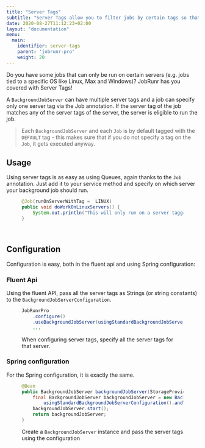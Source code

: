 ```yaml
---
title: "Server Tags"
subtitle: "Server Tags allow you to filter jobs by certain tags so that they are only run on specific servers."
date: 2020-08-27T11:12:23+02:00
layout: "documentation"
menu: 
  main: 
    identifier: server-tags
    parent: 'jobrunr-pro'
    weight: 20
---
```

Do you have some jobs that can only be run on certain servers (e.g. jobs tied to a specific OS like Linux, Max and Windows)? JobRunr has you covered with Server Tags!

A `BackgroundJobServer` can have multiple server tags and a job can specify only one server tag via the Job annotation. If the server tag of the job matches any of the server tags of the server, the server is eligible to run the job.

> Each `BackgroundJobServer` and each `Job` is by default tagged with the `DEFAULT` tag - this makes sure that if you do not specify a tag on the `Job`, it gets executed anyway.

## Usage
Using server tags is as easy as using Queues, again thanks to the `Job` annotation. Just add it to your service method and specify on which server your background job should run.
<figure>

```java
@Job(runOnServerWithTag =  LINUX)
public void doWorkOnLinuxServers() {
    System.out.println("This will only run on a server tagged with LINUX");
}
```
</figure>
<br>

## Configuration
Configuration is easy, both in the fluent api and using Spring configuration:

### Fluent Api
Using the fluent API, pass all the server tags as Strings (or string constants) to the `BackgroundJobServerConfiguration`.

<figure>

```java
JobRunrPro
    .configure()
    .useBackgroundJobServer(usingStandardBackgroundJobServerConfiguration().andTags(LINUX, MACOS))
    ...
```
<figcaption>When configuring server tags, specify all the server tags for that server.</figcaption>
</figure>

### Spring configuration
For the Spring configuration, it is exactly the same.

<figure>

```java
@Bean
public BackgroundJobServer backgroundJobServer(StorageProvider storageProvider, JobActivator jobActivator) {
    final BackgroundJobServer backgroundJobServer = new BackgroundJobServer(storageProvider, jobActivator, 
        usingStandardBackgroundJobServerConfiguration().andTags(LINUX, MACOS));
    backgroundJobServer.start();
    return backgroundJobServer;
}
```
<figcaption>

Create a `BackgroundJobServer` instance and pass the server tags using the configuration</figcaption>
</figure>

